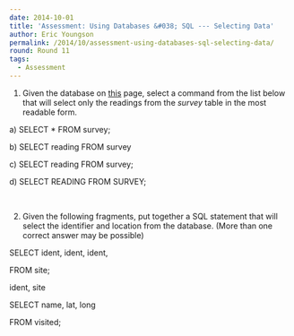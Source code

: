 ```yaml
---
date: 2014-10-01
title: 'Assessment: Using Databases &#038; SQL --- Selecting Data'
author: Eric Youngson
permalink: /2014/10/assessment-using-databases-sql-selecting-data/
round: Round 11
tags:
  - Assessment
---
```

1. Given the database on [this][1] page, select a command from the list below that will select only the readings from the *survey* table in the most readable form.

a) SELECT * FROM survey;

b) SELECT reading FROM survey

c) SELECT reading FROM survey;

d) SELECT READING FROM SURVEY;

&nbsp;

2. Given the following fragments, put together a SQL statement that will select the identifier and location from the database. (More than one correct answer may be possible)

SELECT ident, ident, ident,

FROM site;

ident, site

SELECT name, lat, long

FROM visited;

 [1]: http://software-carpentry.org/v5/novice/sql/01-select.html
